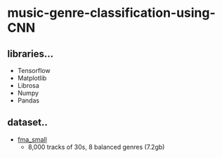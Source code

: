 # music-genre-classification-using-CNN

## libraries...
* Tensorflow
* Matplotlib
* Librosa
* Numpy
* Pandas

## dataset..
* [fma_small](https://os.unil.cloud.switch.ch/fma/fma_small.zip "fma_small download link")
  * 8,000 tracks of 30s, 8 balanced genres (7.2gb)

